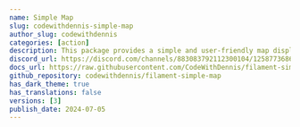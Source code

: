 ```yaml
---
name: Simple Map
slug: codewithdennis-simple-map
author_slug: codewithdennis
categories: [action]
description: This package provides a simple and user-friendly map display action component for your Filament application.
discord_url: https://discord.com/channels/883083792112300104/1258773686778073189
docs_url: https://raw.githubusercontent.com/CodeWithDennis/filament-simple-map/main/README.md
github_repository: codewithdennis/filament-simple-map
has_dark_theme: true
has_translations: false
versions: [3]
publish_date: 2024-07-05
---
```

